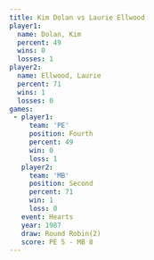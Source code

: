 ```yaml
---
title: Kim Dolan vs Laurie Ellwood
player1:               
  name: Dolan, Kim     
  percent: 49          
  wins: 0              
  losses: 1            
player2:               
  name: Ellwood, Laurie
  percent: 71          
  wins: 1              
  losses: 0            
games:
 - player1:          
     team: 'PE'      
     position: Fourth
     percent: 49     
     win: 0          
     loss: 1         
   player2:          
     team: 'MB'      
     position: Second
     percent: 71     
     win: 1          
     loss: 0         
   event: Hearts       
   year: 1987          
   draw: Round Robin(2)
   score: PE 5 - MB 8  
---
```

